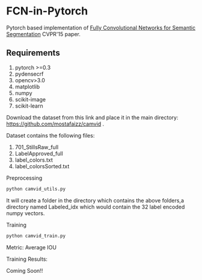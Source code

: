 # FCN-in-Pytorch
Pytorch based implementation of [Fully Convolutional Networks for Semantic Segmentation](https://arxiv.org/abs/1411.4038) CVPR'15 paper.

## Requirements
1. pytorch >=0.3
2. pydensecrf 
3. opencv>3.0
4. matplotlib
5. numpy
6. scikit-image
7. scikit-learn

Download the dataset from this link and place it in the main directory: https://github.com/mostafaizz/camvid .

Dataset contains the following files:
1.  701_StillsRaw_full
2. LabelApproved_full
3.  label_colors.txt  
4.  label_colorsSorted.txt

Preprocessing

```python
python camvid_utils.py
``` 
It will create a folder in the directory which contains the above folders,a directory named Labeled_idx which would contain the 32 label encoded numpy vectors.

Training

```python
python camvid_train.py
``` 
Metric: Average IOU

Training Results:

Coming Soon!!



